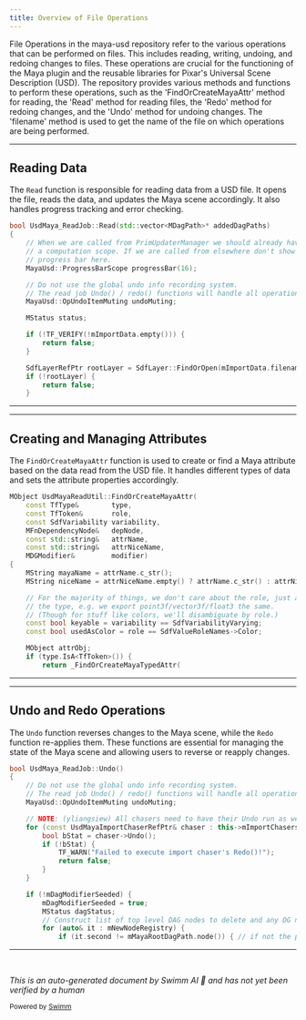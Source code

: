```yaml
---
title: Overview of File Operations
---
```


File Operations in the maya-usd repository refer to the various operations that can be performed on files. This includes reading, writing, undoing, and redoing changes to files. These operations are crucial for the functioning of the Maya plugin and the reusable libraries for Pixar's Universal Scene Description (USD). The repository provides various methods and functions to perform these operations, such as the 'FindOrCreateMayaAttr' method for reading, the 'Read' method for reading files, the 'Redo' method for redoing changes, and the 'Undo' method for undoing changes. The 'filename' method is used to get the name of the file on which operations are being performed.

<SwmSnippet path="/lib/mayaUsd/fileio/jobs/readJob.cpp" line="194">

---

## Reading Data

The `Read` function is responsible for reading data from a USD file. It opens the file, reads the data, and updates the Maya scene accordingly. It also handles progress tracking and error checking.

```c++
bool UsdMaya_ReadJob::Read(std::vector<MDagPath>* addedDagPaths)
{
    // When we are called from PrimUpdaterManager we should already have
    // a computation scope. If we are called from elsewhere don't show any
    // progress bar here.
    MayaUsd::ProgressBarScope progressBar(16);

    // Do not use the global undo info recording system.
    // The read job Undo() / redo() functions will handle all operations.
    MayaUsd::OpUndoItemMuting undoMuting;

    MStatus status;

    if (!TF_VERIFY(!mImportData.empty())) {
        return false;
    }

    SdfLayerRefPtr rootLayer = SdfLayer::FindOrOpen(mImportData.filename());
    if (!rootLayer) {
        return false;
    }
```

---

</SwmSnippet>

<SwmSnippet path="/lib/mayaUsd/fileio/utils/readUtil.cpp" line="207">

---

## Creating and Managing Attributes

The `FindOrCreateMayaAttr` function is used to create or find a Maya attribute based on the data read from the USD file. It handles different types of data and sets the attribute properties accordingly.

```c++
MObject UsdMayaReadUtil::FindOrCreateMayaAttr(
    const TfType&        type,
    const TfToken&       role,
    const SdfVariability variability,
    MFnDependencyNode&   depNode,
    const std::string&   attrName,
    const std::string&   attrNiceName,
    MDGModifier&         modifier)
{
    MString mayaName = attrName.c_str();
    MString niceName = attrNiceName.empty() ? attrName.c_str() : attrNiceName.c_str();

    // For the majority of things, we don't care about the role, just about
    // the type, e.g. we export point3f/vector3f/float3 the same.
    // (Though for stuff like colors, we'll disambiguate by role.)
    const bool keyable = variability == SdfVariabilityVarying;
    const bool usedAsColor = role == SdfValueRoleNames->Color;

    MObject attrObj;
    if (type.IsA<TfToken>()) {
        return _FindOrCreateMayaTypedAttr(
```

---

</SwmSnippet>

<SwmSnippet path="/lib/mayaUsd/fileio/jobs/readJob.cpp" line="713">

---

## Undo and Redo Operations

The `Undo` function reverses changes to the Maya scene, while the `Redo` function re-applies them. These functions are essential for managing the state of the Maya scene and allowing users to reverse or reapply changes.

```c++
bool UsdMaya_ReadJob::Undo()
{
    // Do not use the global undo info recording system.
    // The read job Undo() / redo() functions will handle all operations.
    MayaUsd::OpUndoItemMuting undoMuting;

    // NOTE: (yliangsiew) All chasers need to have their Undo run as well.
    for (const UsdMayaImportChaserRefPtr& chaser : this->mImportChasers) {
        bool bStat = chaser->Undo();
        if (!bStat) {
            TF_WARN("Failed to execute import chaser's Redo()!");
            return false;
        }
    }

    if (!mDagModifierSeeded) {
        mDagModifierSeeded = true;
        MStatus dagStatus;
        // Construct list of top level DAG nodes to delete and any DG nodes
        for (auto& it : mNewNodeRegistry) {
            if (it.second != mMayaRootDagPath.node()) { // if not the parent root node
```

---

</SwmSnippet>

&nbsp;

_This is an auto-generated document by Swimm AI 🌊 and has not yet been verified by a human_

<SwmMeta version="3.0.0" repo-id="Z2l0aHViJTNBJTNBbWF5YS11c2QlM0ElM0FnaWxhZG5hdm90" repo-name="maya-usd"><sup>Powered by [Swimm](/)</sup></SwmMeta>
